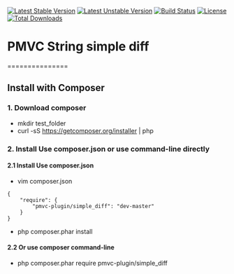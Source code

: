 [![Latest Stable Version](https://poser.pugx.org/pmvc-plugin/simple_diff/v/stable)](https://packagist.org/packages/pmvc-plugin/simple_diff) 
[![Latest Unstable Version](https://poser.pugx.org/pmvc-plugin/simple_diff/v/unstable)](https://packagist.org/packages/pmvc-plugin/simple_diff) 
[![Build Status](https://travis-ci.org/pmvc-plugin/simple_diff.svg?branch=master)](https://travis-ci.org/pmvc-plugin/simple_diff)
[![License](https://poser.pugx.org/pmvc-plugin/simple_diff/license)](https://packagist.org/packages/pmvc-plugin/simple_diff)
[![Total Downloads](https://poser.pugx.org/pmvc-plugin/simple_diff/downloads)](https://packagist.org/packages/pmvc-plugin/simple_diff) 

# PMVC String simple diff 
===============

## Install with Composer
### 1. Download composer
   * mkdir test_folder
   * curl -sS https://getcomposer.org/installer | php

### 2. Install Use composer.json or use command-line directly
#### 2.1 Install Use composer.json
   * vim composer.json
```
{
    "require": {
        "pmvc-plugin/simple_diff": "dev-master"
    }
}
```
   * php composer.phar install

#### 2.2 Or use composer command-line
   * php composer.phar require pmvc-plugin/simple_diff

